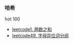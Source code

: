 ### 哈希
hot 100
* [leetcode1. 两数之和](https://github.com/cyh756085049/web-system/blob/main/algorithms/leetcode/array/q1_twoSum.js)
* [leetcode49. 字母异位词分组](https://github.com/cyh756085049/web-system/blob/main/algorithms/leetcode/array/q49_groupAnagrams.js)